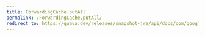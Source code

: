 ```yaml
---
title: ForwardingCache.putAll
permalink: /ForwardingCache.putAll/
redirect_to: https://guava.dev/releases/snapshot-jre/api/docs/com/google/common/cache/ForwardingCache.html#putAll-java.util.Map-
---
```

